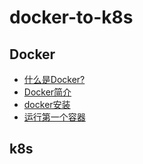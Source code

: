 # docker-to-k8s

## Docker

* [什么是Docker?](docker/docker-conception)
* [Docker简介](docker/docker-introduce)
* [docker安装](docker/docker-install)
* [运行第一个容器](docker/docker-first-container)

## k8s

